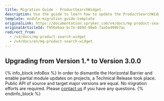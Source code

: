 ```yaml
---
title: Migration Guide - ProductSearchWidget
description: Use the guide to learn how to update the ProductSearchWidget module.
template: module-migration-guide-template
originalLink: https://documentation.spryker.com/v4/docs/mg-product-search-widget
originalArticleId: f956ebaa-bc7e-469d-98eb-7aa5ed99b7ac
redirect_from:
  - /v4/docs/mg-product-search-widget
  - /v4/docs/en/mg-product-search-widget
---
```


## Upgrading from Version 1.* to Version 3.0.0

{% info_block infoBox %}
In order to dismantle the Horizontal Barrier and enable partial module updates on projects, a Technical Release took place. Public API of source and target major versions are equal. No migration efforts are required. Please [contact us](https://spryker.com/en/support/) if you have any questions.
{% endinfo_block %}
